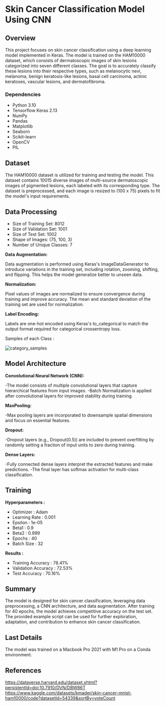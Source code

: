 # Skin Cancer Classification Model Using CNN


 ## Overview 

 This project focuses on skin cancer classification using a deep learning model implemented in Keras. 
 The model is trained on the HAM10000 dataset, which consists of dermatoscopic images of skin lesions categorized into seven different classes. 
 The goal is to accurately classify these lesions into their respective types, such as melanocytic nevi,
 melanoma, benign keratosis-like lesions, basal cell carcinoma, actinic keratoses, vascular lesions, and dermatofibroma.

 ### Dependencies

- Python 3.10
- Tensorflow Keras 2.13
- NumPy
- Pandas
- Matplotlib
- Seaborn
- Scikit-learn
- OpenCV
- PIL

## Dataset

The HAM10000 dataset is utilized for training and testing the model. 
This dataset contains 10015 diverse images of multi-source dermatoscopic images of pigmented lesions, each labeled with its corresponding type. 
The dataset is preprocessed, and each image is resized to (100 x 75) pixels to fit the model's input requirements.

## Data Processing

- Size of Training Set: 8012
- Size of Validation Set: 1001
- Size of Test Set: 1002
- Shape of Images: (75, 100, 3)
- Number of Unique Classes: 7

**Data Augmentation:**

Data augmentation is performed using Keras's ImageDataGenerator to introduce variations in the training set, 
including rotation, zooming, shifting, and flipping. This helps the model generalize better to unseen data.

**Normalization:**

Pixel values of images are normalized to ensure convergence during training and improve accuracy. 
The mean and standard deviation of the training set are used for normalization.

**Label Encoding:**

Labels are one-hot encoded using Keras's to_categorical to match the output format required for categorical crossentropy loss.


Samples of each Class : 

![category_samples](https://github.com/mathaiostop23/SkinCancerClassificationModel/assets/75705991/9408c2a9-2df3-4993-b251-621e2ebf1537)


## Model Architecture

**Convolutional Neural Network (CNN):**

-The model consists of multiple convolutional layers that capture hierarchical features from input images.
-Batch Normalization is applied after convolutional layers for improved stability during training.

**MaxPooling:**

-Max pooling layers are incorporated to downsample spatial dimensions and focus on essential features.

**Dropout:**

-Dropout layers (e.g., Dropout(0.5)) are included to prevent overfitting by randomly setting a fraction of input units to zero during training.

**Dense Layers:**

-Fully connected dense layers interpret the extracted features and make predictions.
-The final layer has softmax activation for multi-class classification.



## Training

**Hyperparameters :**

- Optimizer : Adam
- Learning Rate : 0.001
- Epsilon : 1e-05
- Beta1 : 0.9
- Beta2 : 0.999
- Epochs : 40
- Batch Size : 32


**Results :**

- Training Accuracy : 78.41%
- Validation Accuracy : 72.53%
- Test Accuracy : 70.16%

## Summary 

The model is designed for skin cancer classification, leveraging data preprocessing, a CNN architecture, and data augmentation. 
After training for 40 epochs, the model achieves competitive accuracy on the test set. 
The provided example script can be used for further exploration, adaptation, and contribution to enhance skin cancer classification.

## Last Details

The model was trained on a Macbook Pro 2021 with M1 Pro on a Conda environment.

## References 

https://dataverse.harvard.edu/dataset.xhtml?persistentId=doi:10.7910/DVN/DBW86T
https://www.kaggle.com/datasets/kmader/skin-cancer-mnist-ham10000/code?datasetId=54339&sortBy=voteCount


